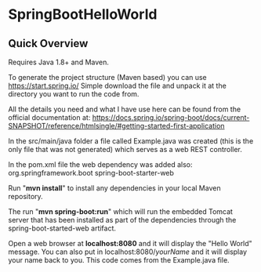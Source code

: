 # SpringBootHelloWorld

## Quick Overview

Requires Java 1.8+ and Maven.

To generate the project structure (Maven based) you can use
https://start.spring.io/
Simple download the file and unpack it at the directory you want to run the code from.

All the details you need and what I have use here can be found from the official documentation at:
https://docs.spring.io/spring-boot/docs/current-SNAPSHOT/reference/htmlsingle/#getting-started-first-application

In the src/main/java folder a file called Example.java was created (this is the only file that was not generated) which serves as a web REST controller.

In the pom.xml file the web dependency was added also:
<dependency>
  <groupId>org.springframework.boot</groupId>
  <artifactId>spring-boot-starter-web</artifactId>
</dependency>

Run "**mvn install**" to install any dependencies in your local Maven repository.

The run "**mvn spring-boot:run**" which will run the embedded Tomcat server that has been installed as part of the dependencies through the spring-boot-started-web artifact. 

Open a web browser at **localhost:8080** and it will display the "Hello World" message. You can also put in localhost:8080/*yourName* and it will display your name back to you. This code comes from the Example.java file.


